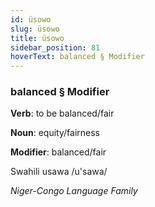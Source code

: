```yaml
---
id: üsowo
slug: üsowo
title: üsowo
sidebar_position: 81
hoverText: balanced § Modifier
---
```


### balanced § Modifier

**Verb**: to be balanced/fair

**Noun**: equity/fairness

**Modifier**: balanced/fair

Swahili usawa /u'sawa/

*Niger-Congo Language Family*